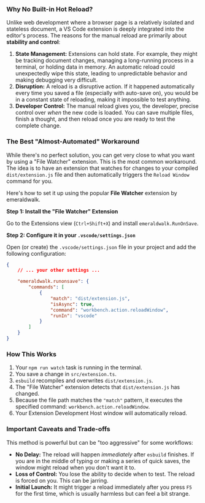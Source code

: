 ### Why No Built-in Hot Reload?

Unlike web development where a browser page is a relatively isolated and stateless document, a VS Code extension is deeply integrated into the editor's process. The reasons for the manual reload are primarily about **stability and control**:

1.  **State Management:** Extensions can hold state. For example, they might be tracking document changes, managing a long-running process in a terminal, or holding data in memory. An automatic reload could unexpectedly wipe this state, leading to unpredictable behavior and making debugging very difficult.
2.  **Disruption:** A reload is a disruptive action. If it happened automatically every time you saved a file (especially with auto-save on), you would be in a constant state of reloading, making it impossible to test anything.
3.  **Developer Control:** The manual reload gives you, the developer, precise control over *when* the new code is loaded. You can save multiple files, finish a thought, and then reload once you are ready to test the complete change.

### The Best "Almost-Automated" Workaround

While there's no perfect solution, you can get very close to what you want by using a "File Watcher" extension. This is the most common workaround. The idea is to have an extension that watches for changes to your compiled `dist/extension.js` file and then automatically triggers the `Reload Window` command for you.

Here's how to set it up using the popular **File Watcher** extension by emeraldwalk.

**Step 1: Install the "File Watcher" Extension**

Go to the Extensions view (`Ctrl+Shift+X`) and install `emeraldwalk.RunOnSave`.

**Step 2: Configure it in your `.vscode/settings.json`**

Open (or create) the `.vscode/settings.json` file in your project and add the following configuration:

```json
{
    // ... your other settings ...

    "emeraldwalk.runonsave": {
        "commands": [
            {
                "match": "dist/extension.js",
                "isAsync": true,
                "command": "workbench.action.reloadWindow",
                "runIn": "vscode"
            }
        ]
    }
}
```

### How This Works

1.  Your `npm run watch` task is running in the terminal.
2.  You save a change in `src/extension.ts`.
3.  `esbuild` recompiles and overwrites `dist/extension.js`.
4.  The "File Watcher" extension detects that `dist/extension.js` has changed.
5.  Because the file path matches the `"match"` pattern, it executes the specified command: `workbench.action.reloadWindow`.
6.  Your Extension Development Host window will automatically reload.

### **Important Caveats and Trade-offs**

This method is powerful but can be "too aggressive" for some workflows:

*   **No Delay:** The reload will happen *immediately* after `esbuild` finishes. If you are in the middle of typing or making a series of quick saves, the window might reload when you don't want it to.
*   **Loss of Control:** You lose the ability to decide when to test. The reload is forced on you. This can be jarring.
*   **Initial Launch:** It might trigger a reload immediately after you press `F5` for the first time, which is usually harmless but can feel a bit strange.

